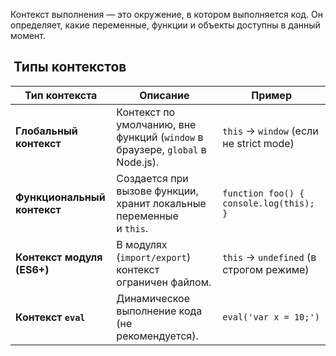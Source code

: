 Контекст выполнения — это окружение, в котором выполняется код. Он определяет, какие переменные, функции и объекты доступны в данный момент.
##  **Типы контекстов**

|Тип контекста|Описание|Пример|
|---|---|---|
|**Глобальный контекст**|Контекст по умолчанию, вне функций (`window` в браузере, `global` в Node.js).|`this` → `window` (если не strict mode)|
|**Функциональный контекст**|Создается при вызове функции, хранит локальные переменные и `this`.|`function foo() { console.log(this); }`|
|**Контекст модуля (ES6+)**|В модулях (`import/export`) контекст ограничен файлом.|`this` → `undefined` (в строгом режиме)|
|**Контекст `eval`**|Динамическое выполнение кода (не рекомендуется).|`eval('var x = 10;')`|
